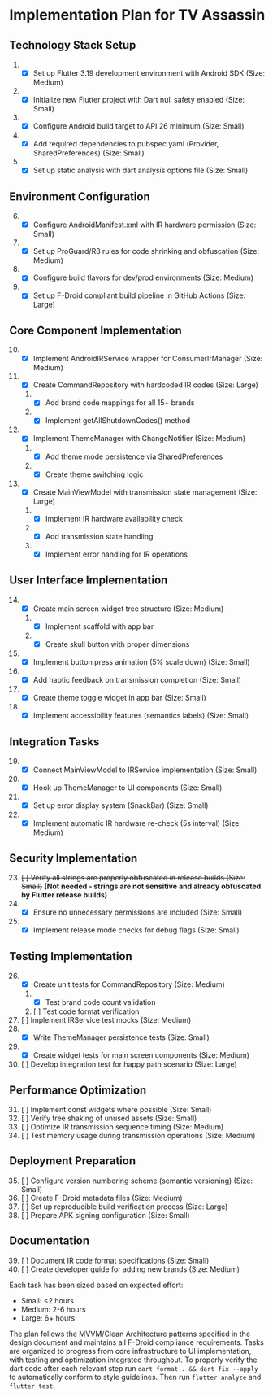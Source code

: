# Implementation Plan for TV Assassin

## Technology Stack Setup
1. - [x] Set up Flutter 3.19 development environment with Android SDK (Size: Medium)
2. - [x] Initialize new Flutter project with Dart null safety enabled (Size: Small)
3. - [x] Configure Android build target to API 26 minimum (Size: Small)
4. - [x] Add required dependencies to pubspec.yaml (Provider, SharedPreferences) (Size: Small)
5. - [x] Set up static analysis with dart analysis options file (Size: Small)

## Environment Configuration
6. - [x] Configure AndroidManifest.xml with IR hardware permission (Size: Small)
7. - [x] Set up ProGuard/R8 rules for code shrinking and obfuscation (Size: Medium)
8. - [x] Configure build flavors for dev/prod environments (Size: Medium)
9. - [x] Set up F-Droid compliant build pipeline in GitHub Actions (Size: Large)

## Core Component Implementation
10. - [x] Implement AndroidIRService wrapper for ConsumerIrManager (Size: Medium)
11. - [x] Create CommandRepository with hardcoded IR codes (Size: Large)
    1. - [x] Add brand code mappings for all 15+ brands
    2. - [x] Implement getAllShutdownCodes() method
12. - [x] Implement ThemeManager with ChangeNotifier (Size: Medium)
    1. - [x] Add theme mode persistence via SharedPreferences
    2. - [x] Create theme switching logic
13. - [x] Create MainViewModel with transmission state management (Size: Large)
    1. - [x] Implement IR hardware availability check
    2. - [x] Add transmission state handling
    3. - [x] Implement error handling for IR operations

## User Interface Implementation
14. - [x] Create main screen widget tree structure (Size: Medium)
    1. - [x] Implement scaffold with app bar
    2. - [x] Create skull button with proper dimensions
15. - [x] Implement button press animation (5% scale down) (Size: Small)
16. - [x] Add haptic feedback on transmission completion (Size: Small)
17. - [x] Create theme toggle widget in app bar (Size: Small)
18. - [x] Implement accessibility features (semantics labels) (Size: Small)

## Integration Tasks
19. - [x] Connect MainViewModel to IRService implementation (Size: Small)
20. - [x] Hook up ThemeManager to UI components (Size: Small)
21. - [x] Set up error display system (SnackBar) (Size: Small)
22. - [x] Implement automatic IR hardware re-check (5s interval) (Size: Medium)

## Security Implementation
23. ~~[ ] Verify all strings are properly obfuscated in release builds (Size: Small)~~ **(Not needed - strings are not sensitive and already obfuscated by Flutter release builds)**
24. - [x] Ensure no unnecessary permissions are included (Size: Small)
25. - [x] Implement release mode checks for debug flags (Size: Small)

## Testing Implementation
26. - [x] Create unit tests for CommandRepository (Size: Medium)
    1. - [x] Test brand code count validation
    2. [ ] Test code format verification
27. [ ] Implement IRService test mocks (Size: Medium)
28. - [x] Write ThemeManager persistence tests (Size: Small)
29. - [x] Create widget tests for main screen components (Size: Medium)
30. [ ] Develop integration test for happy path scenario (Size: Large)

## Performance Optimization
31. [ ] Implement const widgets where possible (Size: Small)
32. [ ] Verify tree shaking of unused assets (Size: Small)
33. [ ] Optimize IR transmission sequence timing (Size: Medium)
34. [ ] Test memory usage during transmission operations (Size: Medium)

## Deployment Preparation
35. [ ] Configure version numbering scheme (semantic versioning) (Size: Small)
36. [ ] Create F-Droid metadata files (Size: Medium)
37. [ ] Set up reproducible build verification process (Size: Large)
38. [ ] Prepare APK signing configuration (Size: Small)

## Documentation
39. [ ] Document IR code format specifications (Size: Small)
40. [ ] Create developer guide for adding new brands (Size: Medium)

Each task has been sized based on expected effort:
- Small: <2 hours
- Medium: 2-6 hours
- Large: 6+ hours

The plan follows the MVVM/Clean Architecture patterns specified in the design document and maintains all F-Droid compliance requirements. Tasks are organized to progress from core infrastructure to UI implementation, with testing and optimization integrated throughout. To properly verify the dart code after each relevant step run `dart format . && dart fix --apply` to automatically conform to style guidelines. Then run `flutter analyze` and `flutter test`.
